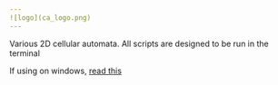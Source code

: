 ```yaml
---
![logo](ca_logo.png)
---
```


Various 2D cellular automata. All scripts are designed to be run in the terminal

If using on windows, [read this](https://superuser.com/questions/413073/windows-console-with-ansi-colors-handling/1050078#1050078)
